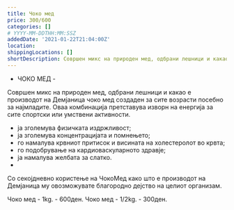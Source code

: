 ```yaml
---
title: Чоко мед
price: 300/600
categories: []
# YYYY-MM-DDTHH:MM:SSZ
addedDate: '2021-01-22T21:04:00Z'
location:
shippingLocations: []
shortDescription: Совршен микс на природен мед, одбрани лешници и какао
---
```


- ЧОКО МЕД - 

Совршен микс на природен мед, одбрани лешници и какао е производот на Демјаница чоко мед создаден за сите возрасти посебно за најмладите. Оваа комбинација претставува изворн на енергија за сите спортски или умствени активности.

- ја зголемува физичката издржливост; 
- ја зголемува концентрацијата и помнењето;
- го намалува крвниот притисок и висината на холестеролот во крвта; 
- го подобрување на кардиоваскуларното здравје; 
- ја намалува желбата за слатко.
- 
Со секојдневно користење на ЧокоМед како што е производот на Демјаница му овозможувате благородно дејство на целиот организам.


Чоко мед - 1kg. - 600ден. 
Чоко мед - 1/2kg. - 300ден.